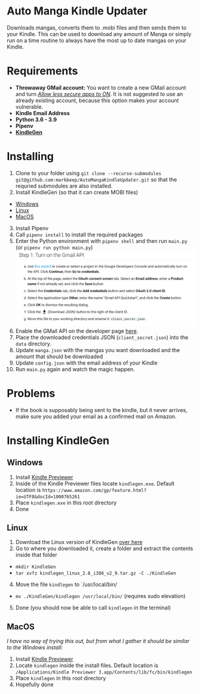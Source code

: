 # Auto Manga Kindle Updater
Downloads mangas, converts them to .mobi files and then sends them to your Kindle. This can be used to download any amount of Manga or simply run on a time routine to always have the most up to date mangas on your Kindle.


# Requirements
- **Throwaway GMail account:** You want to create a new GMail account and turn [*Allow less secure apps to ON*](https://myaccount.google.com/lesssecureapps). It is not suggested to use an already existing account, because this option makes your account vulnerable.
- **Kindle Email Address**
- **Python 3.6 - 3.9**
- **Pipenv**
- [**KindleGen**](#installing-kindlegen)


# Installing
1. Clone to your folder using `git clone --recurse-submodules git@github.com:markbeep/AutoMangaKindleUpdater.git` so that the requried submodules are also installed.
2. Install KindleGen (so that it can create MOBI files)
  - [Windows](#windows)
  - [Linux](#linux)
  - [MacOS](#macos)
3. Install Pipenv
4. Call `pipenv install` to install the required packages
5. Enter the Python environment with `pipenv shell` and then run `main.py` (or `pipenv run python main.py`)
![](/assets/gmailapi.png)
1. Enable the GMail API on the developer page [here](https://console.developers.google.com/start/api?id=gmail).
2. Place the downloaded credentials JSON (`client_secret.json`) into the `data` directory.
7. Update `manga.json` with the mangas you want downloaded and the amount that should be downloaded
8. Update `config.json` with the email address of your Kindle
9. Run `main.py` again and watch the magic happen.

# Problems
- If the book is supposably being sent to the kindle, but it never arrives, make sure you added your email as a confirmed mail on Amazon.

# Installing KindleGen

## Windows
1. Install [Kindle Previewer](https://www.amazon.com/gp/feature.html?ie=UTF8&docId=1000765261)
2. Inside of the Kindle Previewer files locate `kindlegen.exe`. Default location is `https://www.amazon.com/gp/feature.html?ie=UTF8&docId=1000765261`
3. Place `kindlegen.exe` in this root directory
4. Done

## Linux
1. Download the Linux version of KindleGen [over here](https://archive.org/download/kindlegen2.9/kindlegen_linux_2.6_i386_v2_9.tar.gz)
2. Go to where you downloaded it, create a folder and extract the contents inside that folder
 - `mkdir KindleGen`
 - `tar xvfz kindlegen_linux_2.6_i386_v2_9.tar.gz -C ./KindleGen`
4. Move the file `kindlegen` to `/usr/local/bin/
  - `mv ./KindleGen/kindlegen /usr/local/bin/`  (requires sudo elevation)
5. Done (you should now be able to call `kindlegen` in the terminal)

## MacOS
*I have no way of trying this out, but from what I gather it should be similar to the Windows install:*
1. Install [Kindle Previewer](https://www.amazon.com/gp/feature.html?ie=UTF8&docId=1000765261)
2. Locate `kindlegen` inside the install files. Default location is `/Applications/Kindle Previewer 3.app/Contents/lib/fc/bin/kindlegen`
3. Place `kindlegen` in this root directory
4. Hopefully done
